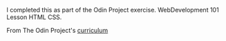 I completed this as part of the Odin Project exercise. WebDevelopment 101 Lesson HTML CSS.

From The Odin Project's [curriculum](http://www.theodinproject.com/courses/web-development-101/lessons/html-css)